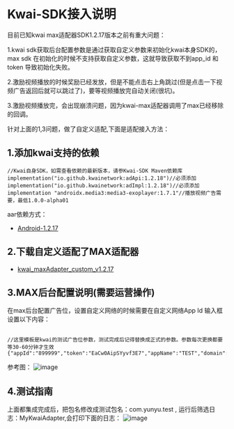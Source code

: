 # Kwai-SDK接入说明

目前已知kwai max适配器SDK1.2.17版本之前有重大问题：

1.kwai sdk获取后台配置参数是通过获取自定义参数来初始化kwai本身SDK的，max sdk 在初始化的时候不支持获取自定义参数，这就导致获取不到app_id 和token 导致初始化失败。

2.激励视频播放的时候奖励已经发放，但是不能点击右上角跳过(但是点击一下视频广告返回后就可以跳过了)，要等视频播放完自动关闭(很坑)。

3.激励视频播放完，会出现崩溃问题，因为kwai-max适配器调用了max已经移除的回调。

针对上面的1,3问题，做了自定义适配,下面是适配接入方法：

## 1.添加kwai支持的依赖
```
//Kwai自身SDK，如需查看依赖的最新版本，请参Kwai-SDK Maven依赖库
implementation("io.github.kwainetwork:adApi:1.2.18")//必须添加
implementation("io.github.kwainetwork:adImpl:1.2.18")//必须添加
implementation "androidx.media3:media3-exoplayer:1.7.1"//播放视频广告需要，最低1.0.0-alpha01

```

  aar依赖方式：
  
- [Android-1.2.17](https://github.com/fyl8/IssueDoc/blob/main/KwaiAdsSDKFull-Android-1.2.17.zip)

## 2.下载自定义适配了MAX适配器

- [kwai_maxAdapter_custom_v1.2.17](https://github.com/fyl8/IssueDoc/blob/main/kwai_maxAdapter_custom_v1.2.17.aar)


## 3.MAX后台配置说明(需要运营操作)

在max后台配置广告位，设置自定义网络的时候需要在自定义网络App Id 输入框设置以下内容：

```

//这里模板是kwai的测试广告位参数，测试完成后记得替换成正式的参数。参数每次更换都要等30-60分钟才生效
{"appId":"899999","token":"EaCw0AipSYyvf3E7","appName":"TEST","domain":"www.kwai.com","storeUrl":"","tagId":"8999996001","floorPrice":"0.01"}

```
参考图：
![image](https://github.com/user-attachments/assets/ee1f383b-c19c-4d18-991c-b603d6c56ce1)


## 4.测试指南

上面都集成完成后，把包名修改成测试包名：com.yunyu.test , 运行后筛选日志：MyKwaiAdapter,会打印下面的日志：
![image](https://github.com/user-attachments/assets/b7a33704-7bdd-434c-9f99-6a391493ee2a)



